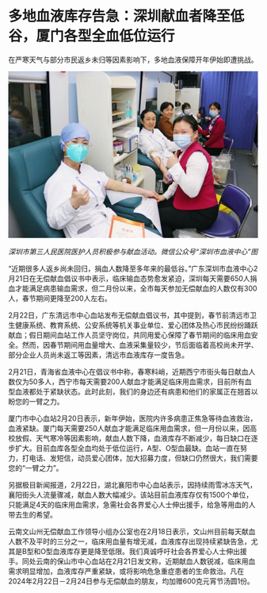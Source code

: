 # 多地血液库存告急：深圳献血者降至低谷，厦门各型全血低位运行

在严寒天气与部分市民返乡未归等因素影响下，多地血液保障开年伊始即遭挑战。

![4c2cd3abb358dd798fddc74e3d55384c.jpg](https://raw.githubusercontent.com/qqhsx/qqnews_image/main/2024/02/23/多地血液库存告急：深圳献血者降至低谷，厦门各型全血低位运行/4c2cd3abb358dd798fddc74e3d55384c.jpg)

_深圳市第三人民医院医护人员积极参与献血活动。微信公众号“深圳市血液中心”图_

“近期很多人返乡尚未回归，捐血人数降至多年来的最低谷。”广东深圳市血液中心2月21日在无偿献血倡议书中表示，临床输血态势愈发紧迫，深圳每天需要650人捐血才能满足病患输血需求，但二月份以来，全市每天参加无偿献血的人数仅有300人，春节期间更降至200人左右。

2月22日，广东清远市中心血站发布无偿献血倡议书，其中提到，春节前清远市卫生健康系统、教育系统、公安系统等机关事业单位、爱心团体及热心市民纷纷踊跃献血；假日期间血站工作人员坚守岗位，共同用爱心保障了春节期间的临床用血安全。然而，因春节期间用血量增大、血液采集量较少，节后面临着高校尚未开学、部分企业人员尚未返工等因素，清远市血液库存一度告急。

2月21日，青海省血液中心在倡议书中称，春寒料峭，近期西宁市街头每日献血人数仅为50多人，西宁市每天需要200人献血才能满足临床用血需求，目前所有血型血液都处于紧缺状态。此时此刻，我们的身边还有病患和他们的家属正在翘首以盼您的一臂之力。

厦门市中心血站2月20日表示，新年伊始，医院内许多病患正焦急等待血液救治，血液紧缺。厦门每天需要250人献血才能满足临床用血需求，但一月份以来，因高校放假、天气寒冷等因素影响，献血人数下降，血液库存不断减少，每日缺口在逐步扩大。目前血库各型全血均处于低位运行，A型、O型血最缺。血站一直在努力，打电话、发短信，动员爱心团体，加大招募力度，但缺口仍然很大，我们需要您的“一臂之力”。

另据极目新闻报道，2月22日，湖北襄阳市中心血站表示，因持续雨雪冰冻天气，襄阳街头人流量骤减，献血人数大幅减少。该站目前血液库存仅有1500个单位，只能满足4天的临床用血需求，急需社会各界爱心人士伸出援手，给急等用血的人带去生的希望。

云南文山州无偿献血工作领导小组办公室也在2月18日表示，文山州目前每天献血人数不及平时的三分之一，临床用血量有增无减，血液库存出现持续紧缺告急，尤其是B型和O型血液库存更是降至低限。我们真诚呼吁社会各界爱心人士伸出援手。同处云南的保山市中心血站在2月21日发文称，近期献血人数锐减，临床用血需求明显增加，血液库存严重紧缺，或将影响危急重症患者的生命救治。凡在2024年2月22日－2月24日参与无偿献血的朋友，均加赠600克元宵节汤圆1份。

